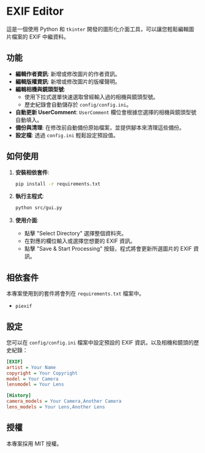 # EXIF Editor

這是一個使用 Python 和 `tkinter` 開發的圖形化介面工具，可以讓您輕鬆編輯圖片檔案的 EXIF 中繼資料。

## 功能

*   **編輯作者資訊**: 新增或修改圖片的作者資訊。
*   **編輯版權資訊**: 新增或修改圖片的版權聲明。
*   **編輯相機與鏡頭型號**: 
    *   使用下拉式選單快速選取曾經輸入過的相機與鏡頭型號。
    *   歷史紀錄會自動儲存於 `config/config.ini`。
*   **自動更新 UserComment**: `UserComment` 欄位會根據您選擇的相機與鏡頭型號自動填入。
*   **備份與清理**: 在修改前自動備份原始檔案，並提供腳本來清理這些備份。
*   **設定檔**: 透過 `config.ini` 輕鬆設定預設值。

## 如何使用

1.  **安裝相依套件**:
    ```bash
    pip install -r requirements.txt
    ```

2.  **執行主程式**:
    ```bash
    python src/gui.py
    ```

3.  **使用介面**:
    *   點擊 "Select Directory" 選擇整個資料夾。
    *   在對應的欄位輸入或選擇您想要的 EXIF 資訊。
    *   點擊 "Save & Start Processing" 按鈕，程式將會更新所選圖片的 EXIF 資訊。

## 相依套件

本專案使用到的套件將會列在 `requirements.txt` 檔案中。

*   `piexif`

## 設定

您可以在 `config/config.ini` 檔案中設定預設的 EXIF 資訊，以及相機和鏡頭的歷史紀錄：

```ini
[EXIF]
artist = Your Name
copyright = Your Copyright
model = Your Camera
lensmodel = Your Lens

[History]
camera_models = Your Camera,Another Camera
lens_models = Your Lens,Another Lens
```

## 授權

本專案採用 MIT 授權。
